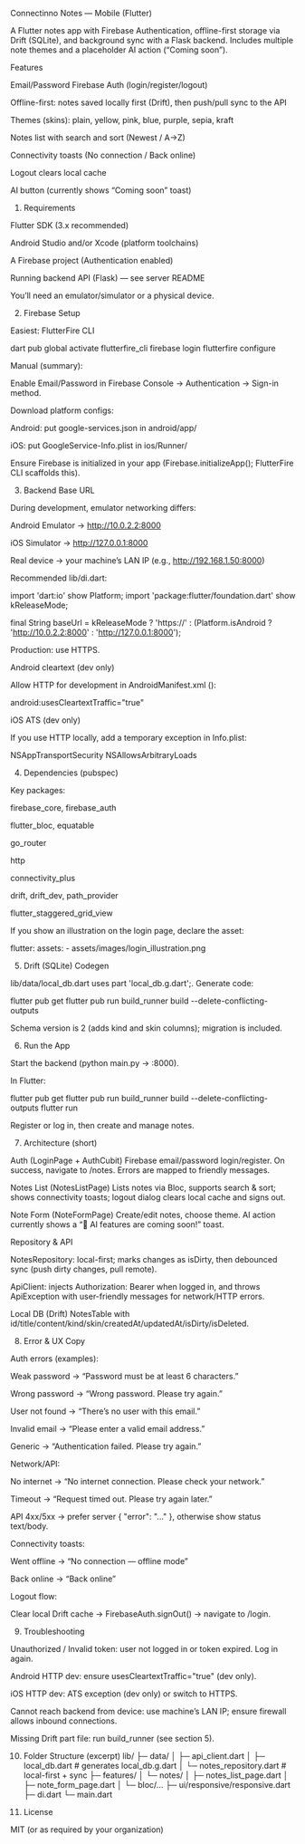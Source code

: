 Connectinno Notes — Mobile (Flutter)

A Flutter notes app with Firebase Authentication, offline-first storage via Drift (SQLite), and background sync with a Flask backend. Includes multiple note themes and a placeholder AI action (“Coming soon”).

Features

Email/Password Firebase Auth (login/register/logout)

Offline-first: notes saved locally first (Drift), then push/pull sync to the API

Themes (skins): plain, yellow, pink, blue, purple, sepia, kraft

Notes list with search and sort (Newest / A→Z)

Connectivity toasts (No connection / Back online)

Logout clears local cache

AI button (currently shows “Coming soon” toast)

1) Requirements

Flutter SDK (3.x recommended)

Android Studio and/or Xcode (platform toolchains)

A Firebase project (Authentication enabled)

Running backend API (Flask) — see server README

You’ll need an emulator/simulator or a physical device.

2) Firebase Setup

Easiest: FlutterFire CLI

dart pub global activate flutterfire_cli
firebase login
flutterfire configure


Manual (summary):

Enable Email/Password in Firebase Console → Authentication → Sign-in method.

Download platform configs:

Android: put google-services.json in android/app/

iOS: put GoogleService-Info.plist in ios/Runner/

Ensure Firebase is initialized in your app (Firebase.initializeApp(); FlutterFire CLI scaffolds this).

3) Backend Base URL

During development, emulator networking differs:

Android Emulator → http://10.0.2.2:8000

iOS Simulator → http://127.0.0.1:8000

Real device → your machine’s LAN IP (e.g., http://192.168.1.50:8000)

Recommended lib/di.dart:

import 'dart:io' show Platform;
import 'package:flutter/foundation.dart' show kReleaseMode;

final String baseUrl = kReleaseMode
    ? 'https://<your-prod-host>'
    : (Platform.isAndroid ? 'http://10.0.2.2:8000' : 'http://127.0.0.1:8000');


Production: use HTTPS.

Android cleartext (dev only)

Allow HTTP for development in AndroidManifest.xml (<application>):

android:usesCleartextTraffic="true"

iOS ATS (dev only)

If you use HTTP locally, add a temporary exception in Info.plist:

<key>NSAppTransportSecurity</key>
<dict>
  <key>NSAllowsArbitraryLoads</key><true/>
</dict>

4) Dependencies (pubspec)

Key packages:

firebase_core, firebase_auth

flutter_bloc, equatable

go_router

http

connectivity_plus

drift, drift_dev, path_provider

flutter_staggered_grid_view

If you show an illustration on the login page, declare the asset:

flutter:
  assets:
    - assets/images/login_illustration.png

5) Drift (SQLite) Codegen

lib/data/local_db.dart uses part 'local_db.g.dart';.
Generate code:

flutter pub get
flutter pub run build_runner build --delete-conflicting-outputs


Schema version is 2 (adds kind and skin columns); migration is included.

6) Run the App

Start the backend (python main.py → :8000).

In Flutter:

flutter pub get
flutter pub run build_runner build --delete-conflicting-outputs
flutter run


Register or log in, then create and manage notes.

7) Architecture (short)

Auth (LoginPage + AuthCubit)
Firebase email/password login/register. On success, navigate to /notes. Errors are mapped to friendly messages.

Notes List (NotesListPage)
Lists notes via Bloc, supports search & sort; shows connectivity toasts; logout dialog clears local cache and signs out.

Note Form (NoteFormPage)
Create/edit notes, choose theme. AI action currently shows a “🚀 AI features are coming soon!” toast.

Repository & API

NotesRepository: local-first; marks changes as isDirty, then debounced sync (push dirty changes, pull remote).

ApiClient: injects Authorization: Bearer <idToken> when logged in, and throws ApiException with user-friendly messages for network/HTTP errors.

Local DB (Drift)
NotesTable with id/title/content/kind/skin/createdAt/updatedAt/isDirty/isDeleted.

8) Error & UX Copy

Auth errors (examples):

Weak password → “Password must be at least 6 characters.”

Wrong password → “Wrong password. Please try again.”

User not found → “There’s no user with this email.”

Invalid email → “Please enter a valid email address.”

Generic → “Authentication failed. Please try again.”

Network/API:

No internet → “No internet connection. Please check your network.”

Timeout → “Request timed out. Please try again later.”

API 4xx/5xx → prefer server { "error": "..." }, otherwise show status text/body.

Connectivity toasts:

Went offline → “No connection — offline mode”

Back online → “Back online”

Logout flow:

Clear local Drift cache → FirebaseAuth.signOut() → navigate to /login.

9) Troubleshooting

Unauthorized / Invalid token: user not logged in or token expired. Log in again.

Android HTTP dev: ensure usesCleartextTraffic="true" (dev only).

iOS HTTP dev: ATS exception (dev only) or switch to HTTPS.

Cannot reach backend from device: use machine’s LAN IP; ensure firewall allows inbound connections.

Missing Drift part file: run build_runner (see section 5).

10) Folder Structure (excerpt)
lib/
├─ data/
│  ├─ api_client.dart
│  ├─ local_db.dart           # generates local_db.g.dart
│  └─ notes_repository.dart   # local-first + sync
├─ features/
│  └─ notes/
│     ├─ notes_list_page.dart
│     ├─ note_form_page.dart
│     └─ bloc/...
├─ ui/responsive/responsive.dart
├─ di.dart
└─ main.dart

11) License

MIT (or as required by your organization)
